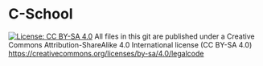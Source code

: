 # C-School
[![License: CC BY-SA 4.0](https://licensebuttons.net/l/by-sa/4.0/80x15.png)](https://creativecommons.org/licenses/by-sa/4.0/)
All files in this git are published under a Creative Commons Attribution-ShareAlike 4.0 International license (CC BY-SA 4.0)
https://creativecommons.org/licenses/by-sa/4.0/legalcode
